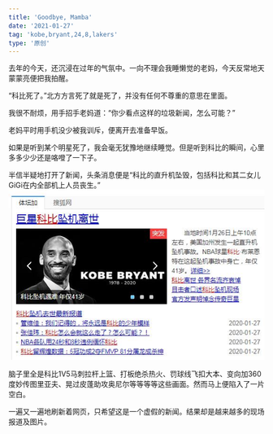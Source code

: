 ```yaml
---
title: 'Goodbye, Mamba'
date: '2021-01-27'
tag: 'kobe,bryant,24,8,lakers'
type: '原创'
---
```


去年的今天，还沉浸在过年的气氛中。一向不理会我睡懒觉的老妈，今天反常地天蒙蒙亮便把我拍醒。

“科比死了。”北方方言死了就是死了，并没有任何不尊重的意思在里面。

我很不耐烦，用手招手老妈道：“你少看点这样的垃圾新闻，怎么可能？”

老妈平时用手机没少被我训斥，便离开去准备早饭。

如果是听到某个明星死了，我会毫无犹豫地继续睡觉。但是听到科比的瞬间，心里多多少少还是咯噔了一下子。

半信半疑地打开了新闻，头条消息便是“科比的直升机坠毁，包括科比和其二女儿GiGi在内全部机上人员丧生。”
![](../../assets/images/goodbye-mamba-goodbye-youth/kobe-death-news.jpg)

脑子里全是科比1V5马刺拉杆上篮、打板绝杀热火、罚球线飞扣大本、变向加360度妙传图里亚夫、晃过皮蓬助攻奥尼尔等等等等这些画面。然而马上便陷入了一片空白。

一遍又一遍地刷新着网页，只希望这是一个虚假的新闻。结果却是越来越多的现场报道及图片。


